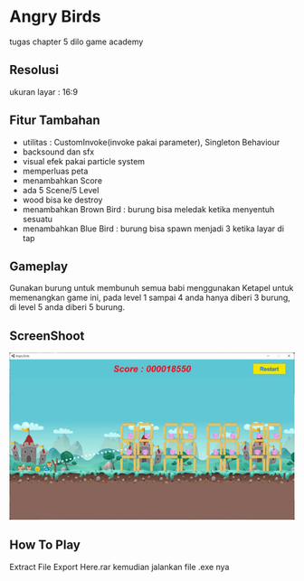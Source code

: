 # Angry Birds
 tugas chapter 5 dilo game academy
 
 ## Resolusi
 ukuran layar : 16:9
 
 ## Fitur Tambahan
 - utilitas : CustomInvoke(invoke pakai parameter), Singleton Behaviour
 - backsound dan sfx
 - visual efek pakai particle system
 - memperluas peta
 - menambahkan Score
 - ada 5 Scene/5 Level
 - wood bisa ke destroy
 - menambahkan Brown Bird : burung bisa meledak ketika menyentuh sesuatu
 - menambahkan Blue Bird  : burung bisa spawn menjadi 3 ketika layar di tap

## Gameplay
Gunakan burung untuk membunuh semua babi menggunakan Ketapel untuk memenangkan game ini, pada level 1 sampai 4 anda hanya diberi 3 burung, di level 5 anda diberi 5 burung.

## ScreenShoot
![](https://github.com/yashlan/Angry-Birds/blob/main/ss/ss1.gif)

## How To Play
Extract File Export Here.rar kemudian jalankan file .exe nya
